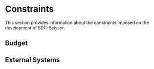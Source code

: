 # Constraints
This section provides information about the constraints imposed on the development of SDC-Scissor.

## Budget

## External Systems
